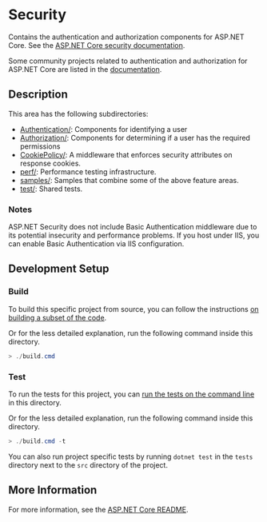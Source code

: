 Security
===========================

Contains the authentication and authorization components for ASP.NET Core. See the [ASP.NET Core security documentation](https://learn.microsoft.com/aspnet/core/security/).

Some community projects related to authentication and authorization for ASP.NET Core are listed in the [documentation](https://learn.microsoft.com/aspnet/core/security/authentication/community).

## Description

This area has the following subdirectories:
- [Authentication/](Authentication/): Components for identifying a user
- [Authorization/](Authorization/): Components for determining if a user has the required permissions
- [CookiePolicy/](CookiePolicy/): A middleware that enforces security attributes on response cookies.
- [perf/](perf/): Performance testing infrastructure.
- [samples/](samples/): Samples that combine some of the above feature areas.
- [test/](test/): Shared tests.

### Notes

ASP.NET Security does not include Basic Authentication middleware due to its potential insecurity and performance problems. If you host under IIS, you can enable Basic Authentication via IIS configuration.

## Development Setup

### Build

To build this specific project from source, you can follow the instructions [on building a subset of the code](https://github.com/dotnet/aspnetcore/blob/main/docs/BuildFromSource.md#building-a-subset-of-the-code).

Or for the less detailed explanation, run the following command inside this directory.
```powershell
> ./build.cmd
```

### Test

To run the tests for this project, you can [run the tests on the command line](https://github.com/dotnet/aspnetcore/blob/main/docs/BuildFromSource.md#running-tests-on-command-line) in this directory.

Or for the less detailed explanation, run the following command inside this directory.
```powershell
> ./build.cmd -t
```

You can also run project specific tests by running `dotnet test` in the `tests` directory next to the `src` directory of the project.

## More Information

For more information, see the [ASP.NET Core README](../../README.md).

